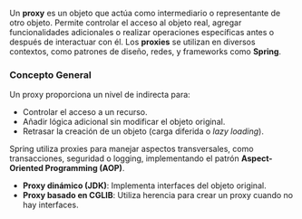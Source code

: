 Un **proxy** es un objeto que actúa como intermediario o representante de otro objeto. Permite controlar el acceso al objeto real, agregar funcionalidades adicionales o realizar operaciones específicas antes o después de interactuar con él. Los **proxies** se utilizan en diversos contextos, como patrones de diseño, redes, y frameworks como **Spring**.

### Concepto General

Un proxy proporciona un nivel de indirecta para:

- Controlar el acceso a un recurso.
- Añadir lógica adicional sin modificar el objeto original.
- Retrasar la creación de un objeto (carga diferida o _lazy loading_).


Spring utiliza proxies para manejar aspectos transversales, como transacciones, seguridad o logging, implementando el patrón **Aspect-Oriented Programming (AOP)**.

- **Proxy dinámico (JDK)**: Implementa interfaces del objeto original.
- **Proxy basado en CGLIB**: Utiliza herencia para crear un proxy cuando no hay interfaces.